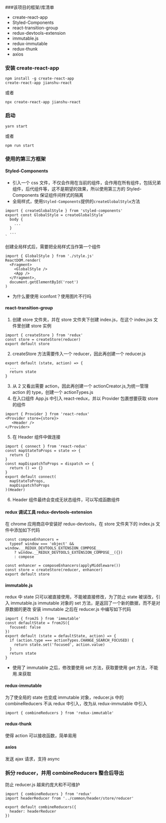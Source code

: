 ###该项目的框架/库清单

- create-react-app
- Styled-Components
- react-transition-group
- redux-devtools-extension
- immutable.js
- redux-immutable
- redux-thunk
- axios

### 安装 create-react-app

```
npm install -g create-react-app
create-react-app jianshu-react
```

或者

```
npx create-react-app jianshu-react
```

### 启动

```
yarn start
```

或者

```
npm run start
```

### 使用的第三方框架

#### Styled-Components

- 引入一个 css 文件，不仅会作用在当前的组件，会作用在所有组件，包括兄弟组件，后代组件等，这不是期望的效果，所以使用第三方的 Styled-Components 保证组件间样式的隔离
- 全局样式，使用`Styled-Components`提供的`createGlobalStyle`方法

```
import { createGlobalStyle } from 'styled-components'
export const GlobalStyle = createGlobalStyle`
  body {
    ...
  }
  ...
`
```

创建全局样式后，需要把全局样式当作第一个组件

```
import { GlobalStyle } from './style.js'
ReactDOM.render(
  <Fragment>
    <GlobalStyle />
    <App />
  </Fragment>,
  document.getElementById('root')
)

```

- 为什么要使用 iconfont？使用图片不行吗

#### react-transition-group

1. 创建 store 文件夹，并在 store 文件夹下创建 index.js，在这个 index.jss 文件里创建 store 实例

```
import { createStore } from 'redux'
const store = createStore(reducer)
export default store
```

2. createStore 方法需要传入一个 reducer，因此再创建一个 reducer.js

```
export default (state, action) => {
  ...
  return state
}

```

3. 从 2 又看出需要 action，因此再创建一个 actionCreator.js,为统一管理 action 的 type，创建一个 actionTypes.js
4. 在入口组件 App.js 中引入 react-redux，并以 Provider 包裹想要获取 store 的组件

```
import { Provider } from 'react-redux'
<Provider store={store}>
   <Header />
</Provider>
```

5. 在 Header 组件中做连接

```
import { connect } from 'react-redux'
const mapStateToProps = state => {
  return {}
}
const mapDispatchToProps = dispatch => {
  return () => {}
}
export default connect(
  mapStateToProps,
  mapDispatchToProps
)(Header)
```

6. Header 组件最终会变成无状态组件，可以写成函数组件

#### redux 调试工具 redux-devtools-extension

在 chrome 应用商店中安装好 redux-devtools，在 store 文件夹下的 index.js 文件中添加如下代码

```
const composeEnhancers =
  typeof window === 'object' && window.__REDUX_DEVTOOLS_EXTENSION_COMPOSE__
    ? window.__REDUX_DEVTOOLS_EXTENSION_COMPOSE__({})
    : compose

const enhancer = composeEnhancers(applyMiddleware())
const store = createStore(reducer, enhancer)
export default store
```

#### immutable.js

redux 中 state 只可以被直接使用，不能被直接修改，为了防止 state 被误改，引入 immutable.js
immutable 对象的 set 方法，是返回了一个新的数据，而不是对原数据的更改
安装 immutable 之后在 reducer.js 中编写如下代码

```
import { fromJS } from 'immutable'
const defaultState = fromJS({
  focused: false
})
export default (state = defaultState, action) => {
  if (action.type === actionTypes.CHANGE_SEARCH_FOCUSED) {
    return state.set('focused', action.value)
  }
  return state
}
```

- 使用了 immutable 之后，修改要使用 set 方法，获取要使用 get 方法，不能用.来获取

#### redux-immutable

为了使全局的 state 也变成 immutable 对象，reducer.js 中的 combineReducers 不从 redux 中引入，改为从 redux-immutable 中引入

```
import { combineReducers } from 'redux-immutable'
```

#### redux-thunk

使得 action 可以接收函数，简单易用

#### axios

发送 ajax 请求，支持 async

### 拆分 reducer，并用 combineReducers 整合后导出

防止 reducer.js 越来约庞大和不可维护

```
import { combineReducers } from 'redux'
import headerReducer from '../common/header/store/reducer'

export default combineReducers({
  header: headerReducer
})
```
